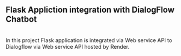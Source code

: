 <h2>Flask Appliction integration with DialogFlow Chatbot</h2><br>
In this project Flask application is integrated via Web service API to Dialogflow via Web service API hosted by Render. 
